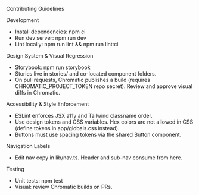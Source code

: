 Contributing Guidelines

Development
- Install dependencies: npm ci
- Run dev server: npm run dev
- Lint locally: npm run lint && npm run lint:ci

Design System & Visual Regression
- Storybook: npm run storybook
- Stories live in stories/ and co-located component folders.
- On pull requests, Chromatic publishes a build (requires CHROMATIC_PROJECT_TOKEN repo secret). Review and approve visual diffs in Chromatic.

Accessibility & Style Enforcement
- ESLint enforces JSX a11y and Tailwind classname order.
- Use design tokens and CSS variables. Hex colors are not allowed in CSS (define tokens in app/globals.css instead).
- Buttons must use spacing tokens via the shared Button component.

Navigation Labels
- Edit nav copy in lib/nav.ts. Header and sub-nav consume from here.

Testing
- Unit tests: npm test
- Visual: review Chromatic builds on PRs.

